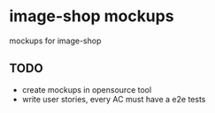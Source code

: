 image-shop mockups
=======

mockups for image-shop

TODO
-------------

- create mockups in opensource tool
- write user stories, every AC must have a e2e tests
